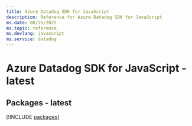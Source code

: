 ```yaml
---
title: Azure Datadog SDK for JavaScript
description: Reference for Azure Datadog SDK for JavaScript
ms.date: 08/26/2025
ms.topic: reference
ms.devlang: javascript
ms.service: datadog
---
```

# Azure Datadog SDK for JavaScript - latest
## Packages - latest
[!INCLUDE [packages](datadog-index.md)]